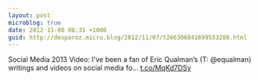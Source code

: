 ```yaml
---
layout: post
microblog: true
date: 2012-11-08 08:31 +1000
guid: http://desparoz.micro.blog/2012/11/07/t266306841699553280.html
---
```

Social Media 2013 Video: I’ve been a fan of Eric Qualman’s (T: @equalman) writings and videos on social media fo... [t.co/MqKd7DSy](http://t.co/MqKd7DSy)
